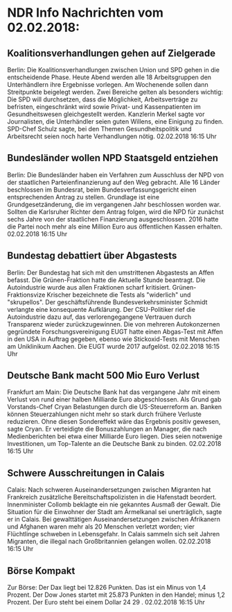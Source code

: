 # NDR Info Nachrichten vom 02.02.2018:


## Koalitionsverhandlungen gehen auf Zielgerade
Berlin: Die Koalitionsverhandlungen zwischen Union und SPD gehen in die entscheidende Phase. Heute Abend werden alle 18 Arbeitsgruppen den Unterhändlern ihre Ergebnisse vorlegen. Am Wochenende sollen dann Streitpunkte beigelegt werden. Zwei Bereiche gelten als besonders wichtig: Die SPD will durchsetzen, dass die Möglichkeit, Arbeitsverträge zu befristen, eingeschränkt wird sowie Privat- und Kassenpatienten im Gesundheitswesen gleichgestellt werden. Kanzlerin Merkel sagte vor Journalisten, die Unterhändler seien guten Willens, eine Einigung zu finden. SPD-Chef Schulz sagte, bei den Themen Gesundheitspolitik und Arbeitsrecht seien noch harte Verhandlungen nötig. 02.02.2018 16:15 Uhr 

## Bundesländer wollen NPD Staatsgeld entziehen
Berlin: Die Bundesländer haben ein Verfahren zum Ausschluss der NPD von der staatlichen Parteienfinanzierung auf den Weg gebracht. Alle 16 Länder beschlossen im Bundesrat, beim Bundesverfassungsgericht einen entsprechenden Antrag zu stellen. Grundlage ist eine Grundgesetzänderung, die im vergangenen Jahr beschlossen worden war. Sollten die Karlsruher Richter dem Antrag folgen, wird die NPD für zunächst sechs Jahre von der staatlichen Finanzierung ausgeschlossen. 2016 hatte die Partei noch mehr als eine Million Euro aus öffentlichen Kassen erhalten. 02.02.2018 16:15 Uhr 

## Bundestag debattiert über Abgastests
Berlin: Der Bundestag hat sich mit den umstrittenen Abgastests an Affen befasst. Die Grünen-Fraktion hatte die Aktuelle Stunde beantragt. Die Autoindustrie wurde aus allen Fraktionen scharf kritisiert. Grünen-Fraktionsvize Krischer bezeichnete die Tests als "widerlich" und "skrupellos". Der geschäftsführende Bundesverkehrsminister Schmidt verlangte eine konsequente Aufklärung. Der CSU-Politiker rief die Autoindustrie dazu auf, das verlorengegangene Vertrauen durch Transparenz wieder zurückzugewinnen. Die von mehreren Autokonzernen gegründete Forschungsvereinigung EUGT hatte einen Abgas-Test mit Affen in den USA in Auftrag gegeben, ebenso wie Stickoxid-Tests mit Menschen am Uniklinikum Aachen. Die EUGT wurde 2017 aufgelöst. 02.02.2018 16:15 Uhr 

## Deutsche Bank macht 500 Mio Euro Verlust
Frankfurt am Main: Die Deutsche Bank hat das vergangene Jahr mit einem Verlust von rund einer halben Milliarde Euro abgeschlossen. Als Grund gab Vorstands-Chef Cryan Belastungen durch die US-Steuerreform an. Banken können Steuerzahlungen nicht mehr so stark durch frühere Verluste reduzieren. Ohne diesen Sondereffekt wäre das Ergebnis positiv gewesen, sagte Cryan. Er verteidigte die Bonuszahlungen an Manager, die nach Medienberichten bei etwa einer Milliarde Euro liegen. Dies seien notwenige Investitionen, um Top-Talente an die Deutsche Bank zu binden. 02.02.2018 16:15 Uhr 

## Schwere Ausschreitungen in Calais
Calais: Nach schweren Auseinandersetzungen zwischen Migranten hat Frankreich zusätzliche Bereitschaftspolizisten in die Hafenstadt beordert. Innenminister Collomb beklagte ein nie gekanntes Ausmaß der Gewalt. Die Situation für die Einwohner der Stadt am Ärmelkanal sei unerträglich, sagte er in Calais. Bei gewalttätigen Auseinandersetzungen zwischen Afrikanern und Afghanen waren mehr als 20 Menschen verletzt worden; vier Flüchtlinge schweben in Lebensgefahr. In Calais sammeln sich seit Jahren Migranten, die illegal nach Großbritannien gelangen wollen. 02.02.2018 16:15 Uhr 

## Börse Kompakt
Zur Börse: Der Dax liegt bei  12.826  Punkten. Das ist ein Minus von  1,4  Prozent. Der Dow Jones startet mit  25.873  Punkten in den Handel; minus  1,2  Prozent. Der Euro steht bei einem Dollar  24 29 . 02.02.2018 16:15 Uhr 
